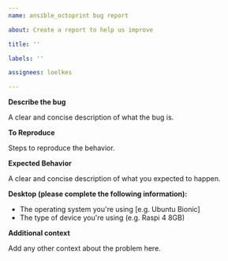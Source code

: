 ```yaml
---
name: ansible_octoprint bug report

about: Create a report to help us improve

title: ''

labels: ''

assignees: loelkes

---
```


**Describe the bug**

A clear and concise description of what the bug is.

**To Reproduce**

Steps to reproduce the behavior.

**Expected Behavior**

A clear and concise description of what you expected to happen.

**Desktop (please complete the following information):**

- The operating system you're using [e.g. Ubuntu Bionic]
- The type of device you're using (e.g. Raspi 4 8GB)

**Additional context**

Add any other context about the problem here.
